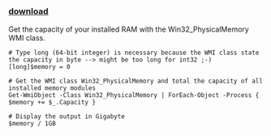 ﻿---
pid:            4557
parent:         0
children:       
poster:         Florian Frank
title:          
date:           2013-10-26 14:38:33
description:    Get the capacity of your installed RAM with the Win32_PhysicalMemory WMI class.
format:         posh
---

# 

### [download](4557.ps1)  

Get the capacity of your installed RAM with the Win32_PhysicalMemory WMI class.

```posh
# Type long (64-bit integer) is necessary because the WMI class state the capacity in byte --> might be too long for int32 ;-)
[long]$memory = 0

# Get the WMI class Win32_PhysicalMemory and total the capacity of all installed memory modules
Get-WmiObject -Class Win32_PhysicalMemory | ForEach-Object -Process { $memory += $_.Capacity }

# Display the output in Gigabyte
$memory / 1GB
```
